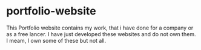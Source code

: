 # portfolio-website
This Portfolio website contains my work, that i have done for a company or as a free lancer. I have just developed these websites and do not own them. I meam, I own some of these but not all. 
